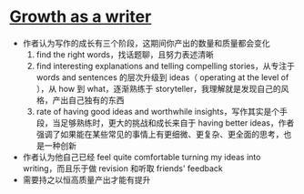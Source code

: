# [Growth as a writer](https://linus.coffee/note/writing-growth/)

- 作者认为写作的成长有三个阶段，这期间你产出的数量和质量都会变化
    1. find the right words，找话题聊，且努力表述清晰
    1. find interesting explanations and telling compelling stories，从专注于 words and sentences 的层次升级到 ideas（ operating at the level of ），从 how 到 what，逐渐熟练于 storyteller，我理解就是发现自己的风格，产出自己独有的东西
    1. rate of having good ideas and worthwhile insights，写作其实是个手段，当足够熟练时，更大的挑战和成长来自于 having better ideas，作者强调了如果能在某些常见的事情上有更细微、更复杂、更全面的思考，也是一种创新
- 作者认为他自己已经 feel quite comfortable turning my ideas into writing，而且乐于做 revision 和听取 friends' feedback
- 需要持之以恒高质量产出才能有提升
